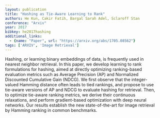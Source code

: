 ```yaml
---
layout: publication
title: "Hashing as Tie-Aware Learning to Rank"
authors: He Kun, Cakir Fatih, Bargal Sarah Adel, Sclaroff Stan
conference: "Arxiv"
year: 2017
bibkey: he2017hashing
additional_links:
  - {name: "Paper", url: "https://arxiv.org/abs/1705.08562"}
tags: ['ARXIV', 'Image Retrieval']
---
```

Hashing, or learning binary embeddings of data, is frequently used in nearest
neighbor retrieval. In this paper, we develop learning to rank formulations for
hashing, aimed at directly optimizing ranking-based evaluation metrics such as
Average Precision (AP) and Normalized Discounted Cumulative Gain (NDCG). We
first observe that the integer-valued Hamming distance often leads to tied
rankings, and propose to use tie-aware versions of AP and NDCG to evaluate
hashing for retrieval. Then, to optimize tie-aware ranking metrics, we derive
their continuous relaxations, and perform gradient-based optimization with deep
neural networks. Our results establish the new state-of-the-art for image
retrieval by Hamming ranking in common benchmarks.
